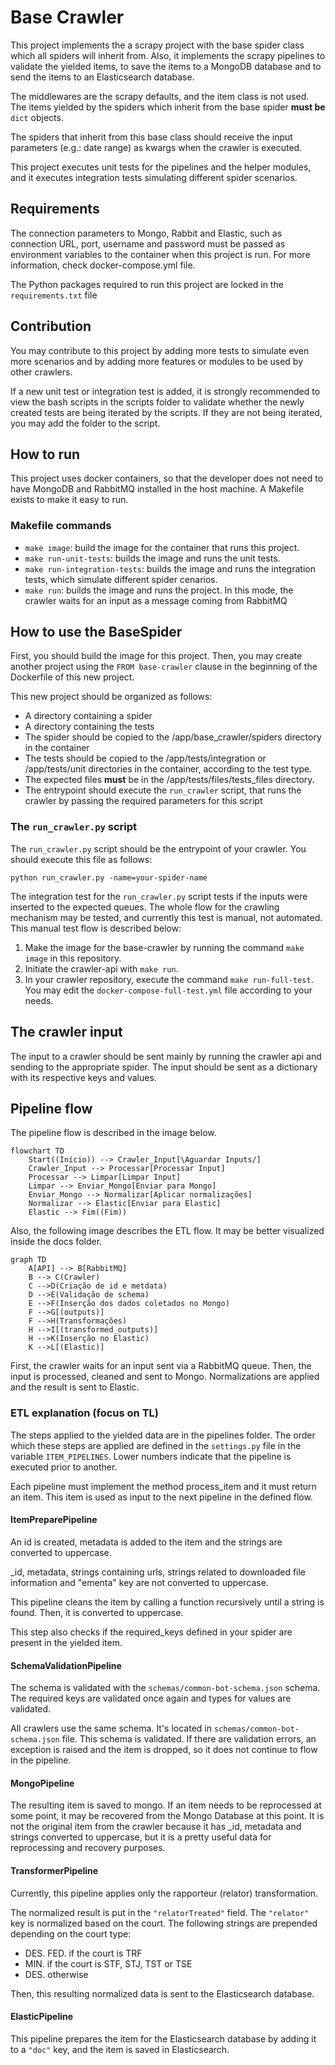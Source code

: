 # Base Crawler

This project implements the a scrapy project with the base spider class which all spiders will inherit from. Also, it implements the scrapy pipelines to validate the yielded items, to save the items to a MongoDB database and to send the items to an Elasticsearch database.

The middlewares are the scrapy defaults, and the item class is not used. The items yielded by the spiders which inherit from the base spider **must be** `dict` objects.

The spiders that inherit from this base class should receive the input parameters (e.g.: date range) as kwargs when the crawler is executed.

This project executes unit tests for the pipelines and the helper modules, and it executes integration tests simulating different spider scenarios.

## Requirements

The connection parameters to Mongo, Rabbit and Elastic, such as connection URL, port, username and password must be passed as environment variables to the container when this project is run. For more information, check docker-compose.yml file.

The Python packages required to run this project are locked in the `requirements.txt` file

## Contribution

You may contribute to this project by adding more tests to simulate even more scenarios and by adding more features or modules to be used by other crawlers.

If a new unit test or integration test is added, it is strongly recommended to view the bash scripts in the scripts folder to validate whether the newly created tests are being iterated by the scripts. If they are not being iterated, you may add the folder to the script.

## How to run

This project uses docker containers, so that the developer does not need to have MongoDB and RabbitMQ installed in the host machine. A Makefile exists to make it easy to run.

### Makefile commands

- `make image`: build the image for the container that runs this project.
- `make run-unit-tests`: builds the image and runs the unit tests.
- `make run-integration-tests`: builds the image and runs the integration tests, which simulate different spider cenarios.
- `make run`: builds the image and runs the project. In this mode, the crawler waits for an input as a message coming from RabbitMQ

## How to use the BaseSpider

First, you should build the image for this project. Then, you may create another project using the `FROM base-crawler` clause in the beginning of the Dockerfile of this new project.

This new project should be organized as follows:

- A directory containing a spider
- A directory containing the tests
- The spider should be copied to the /app/base_crawler/spiders directory in the container
- The tests should be copied to the /app/tests/integration or /app/tests/unit directories in the container, according to the test type.
- The expected files **must** be in the /app/tests/files/tests_files directory.
- The entrypoint should execute the `run_crawler` script, that runs the crawler by passing the required parameters for this script

### The `run_crawler.py` script

The `run_crawler.py` script should be the entrypoint of your crawler. You should execute this file as follows:

`python run_crawler.py -name=your-spider-name`

The integration test for the `run_crawler.py` script tests if the inputs were inserted to the expected queues. The whole flow for the crawling mechanism may be tested, and currently this test is manual, not automated. This manual test flow is described below:

1. Make the image for the base-crawler by running the command `make image` in this repository.
2. Initiate the crawler-api with `make run`.
3. In your crawler repository, execute the command `make run-full-test`. You may edit the `docker-compose-full-test.yml` file according to your needs.

## The crawler input

The input to a crawler should be sent mainly by running the crawler api and sending to the appropriate spider. The input should be sent as a dictionary with its respective keys and values.

## Pipeline flow

The pipeline flow is described in the image below.

```mermaid
flowchart TD
    Start((Início)) --> Crawler_Input[\Aguardar Inputs/]
    Crawler_Input --> Processar[Processar Input]
    Processar --> Limpar[Limpar Input]
    Limpar --> Enviar_Mongo[Enviar para Mongo]
    Enviar_Mongo --> Normalizar[Aplicar normalizações]
    Normalizar --> Elastic[Enviar para Elastic]
    Elastic --> Fim((Fim))
```

Also, the following image describes the ETL flow. It may be better visualized inside the docs folder.

```mermaid
graph TD
    A[API] --> B[RabbitMQ]
    B --> C(Crawler)
    C -->D(Criação de id e metdata)
    D -->E(Validação de schema)
    E -->F(Inserção dos dados coletados no Mongo)
    F -->G[(outputs)]
    F -->H(Transformações)
    H -->I[(transformed_outputs)]
    H -->K(Inserção no Elastic)
    K -->L[(Elastic)]
```

First, the crawler waits for an input sent via a RabbitMQ queue. Then, the input is processed, cleaned and sent to Mongo. Normalizations are applied and the result is sent to Elastic.

### ETL explanation (focus on TL)

The steps applied to the yielded data are in the pipelines folder. The order which these steps are applied are defined in the `settings.py` file in the variable `ITEM_PIPELINES`. Lower numbers indicate that the pipeline is executed prior to another.

Each pipeline must implement the method process_item and it must return an item. This item is used as input to the next pipeline in the defined flow.

#### ItemPreparePipeline

An id is created, metadata is added to the item and the strings are converted to uppercase. 

_id, metadata, strings containing urls, strings related to downloaded file information and "ementa" key are not converted to uppercase.

This pipeline cleans the item by calling a function recursively until a string is found. Then, it is converted to uppercase.

This step also checks if the required_keys defined in your spider are present in the yielded item.

#### SchemaValidationPipeline

The schema is validated with the `schemas/common-bot-schema.json` schema. The required keys are validated once again and types for values are validated.

All crawlers use the same schema. It's located in `schemas/common-bot-schema.json` file. This schema is validated. If there are validation errors, an exception is raised and the item is dropped, so it does not continue to flow in the pipeline.

#### MongoPipeline

The resulting item is saved to mongo. If an item needs to be reprocessed at some point, it may be recovered from the Mongo Database at this point. It is not the original item from the crawler because it has _id, metadata and strings converted to uppercase, but it is a pretty useful data for reprocessing and recovery purposes.

#### TransformerPipeline

Currently, this pipeline applies only the rapporteur (relator) transformation.

The normalized result is put in the `"relatorTreated"` field. The `"relator"` key is normalized based on the court. The following strings are prepended depending on the court type:

- DES. FED. if the court is TRF
- MIN. if the court is STF, STJ, TST or TSE
- DES. otherwise

Then, this resulting normalized data is sent to the Elasticsearch database.


#### ElasticPipeline

This pipeline prepares the item for the Elasticsearch database by adding it to a `"doc"` key, and the item is saved in Elasticsearch.
